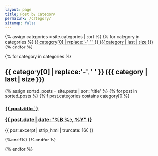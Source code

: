 ```yaml
---
layout: page
title: Post by Category
permalink: /category/
sitemap: false
---
```


<div>
  {% assign categories = site.categories | sort %}
  {% for category in categories %}
  <span class="site-tag">
    <a href="#{{ category | first | slugify }}">
      {{ category[0] | replace:'-', ' ' }} ({{ category | last | size }})
    </a>
  </span>
  {% endfor %}
</div>

<div id="index">

  {% for category in categories %}
  <a name="{{ category[0] }}"></a><h2>{{ category[0] | replace:'-', ' ' }} ({{ category | last | size }}) </h2>
  {% assign sorted_posts = site.posts | sort: 'title' %}
  {% for post in sorted_posts %}
  {%if post.categories contains category[0]%}

  <h3><a href="{{ site.url }}{{ site.baseurl }}{{ post.url }}" title="{{ post.title }}">{{ post.title }} <p class="date">{{ post.date |  date: "%B %e, %Y" }}</p></a></h3>
  <p>{{ post.excerpt | strip_html | truncate: 160 }}</p>

  {%endif%}
  {% endfor %}

  {% endfor %}
</div>